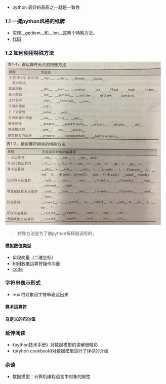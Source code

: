 * python 最好的品质之一就是一致性

### 1.1 一摞python风格的纸牌

* 实现__getitem__和__len__这两个特殊方法。
* [代码](1_python数据模型/FenchDeck.py)


### 1.2 如何使用特殊方法

![特殊方法](1_python数据模型/特殊方法.jpg)

> 特殊方法是为了被python解释器调用的，

#### 模拟数值类型

* 实现向量（二维坐标）
* 利用数值运算符操作向量
* [code](1_python数据模型/Vector.py)

### 字符串表示形式

* repr将对象用字符串表达出来

#### 算术运算符

#### 自定义的布尔值

### 延伸阅读

* 《python技术手册》对数据模型的讲解很精彩
* 《ptyhon cookbook》对数据模型进行了详尽的介绍

### 杂谈

* 数据模型：计算机编程语言中对象的属性